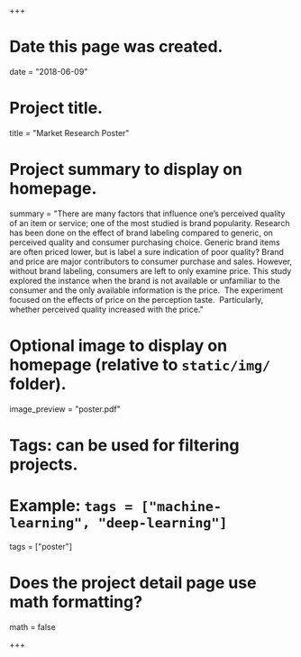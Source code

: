 +++
# Date this page was created.
date = "2018-06-09"

# Project title.
title = "Market Research Poster"

# Project summary to display on homepage.
summary = "There are many factors that influence one&rsquo;s perceived quality of an item or service; one of the most studied is brand popularity. Research has been done on the effect of brand labeling compared to generic, on perceived quality and consumer purchasing choice. Generic brand items are often priced lower, but is label a sure indication of poor quality? Brand and price are major contributors to consumer purchase and sales. However, without brand labeling, consumers are left to only examine price. This study explored the instance when the brand is not available or unfamiliar to the consumer and the only available information is the price. &nbsp;The experiment focused on the effects of price on the perception taste. &nbsp;Particularly, whether perceived quality increased with the price."

# Optional image to display on homepage (relative to `static/img/` folder).
image_preview = "poster.pdf"

# Tags: can be used for filtering projects.
# Example: `tags = ["machine-learning", "deep-learning"]`
tags = ["poster"]


# Does the project detail page use math formatting?
math = false

+++


